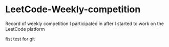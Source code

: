 # LeetCode-Weekly-competition
Record of weekly competition I participated in after I started to work on the LeetCode platform



fist test for git